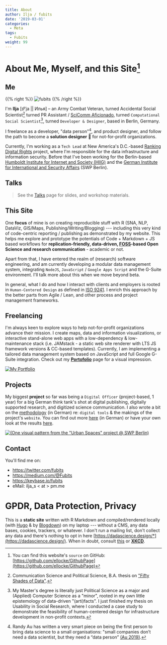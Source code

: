 ```yaml
---
title: About
author: Ilja / fubits
date: '2019-03-01'
categories:
  - Meta
tags:
  - Fubits
weight: 99
---
```


# About Me, Myself, and this Site[^0]

## Me

{{% right %}} ![fubits](/img/about/about_me.jpg "fubits") {{% /right %}}

I'm&nbsp;**Ilja**&nbsp;[ɪlʲˈja || Илья] – an Army Combat&nbsp;Veteran, turned Accidental Social Scientist[^1] turned PR Assistant / [SciComm Aficionado](https://medium.com/@Fubits/urbane-r%C3%A4ume-proteste-weltpolitik-21f05d512cc4), turned `Computational Social Scientist`[^2], turned `Developer & Designer`, based in Berlin, Germany.

I freelance as a developer, "data person"[^3], and product designer, and follow the path to become a **solution designer** :unicorn: for not-for-profit organizations.

Currently, I'm working as a `Tech Lead` at New America's D.C.-based <a href="https://rankingdigitalrights.org/" target="_blank">Ranking Digital Rights</a> project, where I'm responsible for the data infrastructure and information security. Before that I've been working for the Berlin-based <a href="https://www.hiig.de" target="_blank">Humboldt Institute for Internet and Society (HIIG)</a> and the <a href="https://www.swp-berlin.org/en/about-swp/" target="_blank">German Institute for International and Security Affairs</a> (SWP Berlin).

## Talks

> See the [Talks](/talks/) page for slides, and workshop materials.

## This Site

One **focus** of mine is on creating reproducible stuff with R (SNA, NLP, DataViz, GIS/Maps, Publishing/Writing/Blogging) --- including this very kind of code-centric reporting / publishing as demonstrated by my website. This helps me explore and prototype the potentials of Code + Markdown + JS based workflows for **replication-friendly, data-driven, <a href="https://en.wikipedia.org/wiki/Free_and_open-source_software" target="_blank">FOSS</a>-based Open Science and research communication** - academic or not.

Apart from that, I have entered the realm of (research) software engineering, and am currently developing a modular data management system, integrating `NodeJS`, `JavaScript` / `Google Apps Script` and the G-Suite environment. I'll talk more about this when we move beyond beta.

In general, what I do and how I interact with clients and employers is rooted in `Human-Centered Design` as defined in <a href="https://en.wikipedia.org/wiki/ISO_9241" target="_blank">ISO 9241</a>. I enrich this approach by the better parts from Agile / Lean, and other process and project management frameworks.

## Freelancing

I'm always keen to explore ways to help not-for-profit organizations advance their mission. I create maps, data and information visualizations, or interactive stand-alone web apps with a low-dependency & low-maintenance stack (i.e. JAMstack - a static web site renderer with LTS JS framework versions & CC-based templates). Currently, I am implementing a tailored data management system based on JavaScript and full Google G-Suite integration. Check out my [**Portofolio**](/portfolio) page for a visual impression.

<a href="/portfolio">![My Portfolio](/img/about/portfolio.jpg "My Portfolio")</a>

## Projects

My biggest **project** so far was being a `Digital Officer` (project-based, 1 year) for a big German think tank's shot at digital publishing, digitally supported research, and digitized science communication. I also wrote a bit on the [methodology](https://projekt.swp-berlin.org/urbaneraeume/kapitel/zur-methode/#aufbau-konzept-und-tools-der-webseite) (in German) re: `digital tools` & the makings of the project's `website`. You can find out more [here](https://medium.com/@Fubits/urbane-r%C3%A4ume-proteste-weltpolitik-21f05d512cc4) (in German) or have your own look at the results [here](https://projekt.swp-berlin.org/urbaneraeume/kapitel/blacklivesmatter/#chronologie-blacklivesmatter).

<a href="https://projekt.swp-berlin.org/urbaneraeume/">![(**One visual pattern from the "Urban Spaces" project @ SWP Berlin)**](/img/about/urban_spaces_cover.jpeg "One visual pattern from the 'Urban Spaces' project @ SWP Berlin")</a>

## Contact

You'll find me on:

+ <https://twitter.com/fubits>
+ <https://medium.com/@Fubits>
+ <https://keybase.io/fubits>
+ eMail: ilja_s < at > pm.me

# GPDR, Data Protection, Privacy

This is a **static site** written with R Markdown and compiled/rendered locally (with [Hugo](https://gohugo.io/) & by [Blogdown](https://github.com/rstudio/blogdown)) on my laptop --- without a CMS, any data bases, cookies, trackers, or whatever. I don't run a mailing list, don't collect any data and there's nothing to opt in here [https://dadascience.design/*](https://dadascience.design/). When in doubt, consult [this](https://discourse.gohugo.io/t/hugo-vs-the-general-data-protection-regulations-gdpr-in-eu-eea/11526) or [**XKCD**](https://www.explainxkcd.com/wiki/index.php/1998:_GDPR).

[^0]: You can find this website's `source` on GitHub: [https://github.com/ellocke/GithubPage](https://github.com/ellocke/GithubPage)
[^1]: Communication Science and Political Science, B.A. thesis on ["Fifty Shades of Data"](https://www.authorea.com/users/168476/articles/196592-fifty-shades-of-data-ba-thesis-eprint).
[^2]: My Master's degree is literally just Political Science as a major and (Applied) Computer Science as a "minor", rooted in my own little epistemology of data-driven "(arti)facts". I just finished my thesis on Usability in Social Research, where I conducted a case study to demonstrate the feasibility of human-centered design for infrastructure development in non-profit contexts.
[^3]: Randy Au has written a very smart piece on being the first person to bring data science to a small organisations: "small companies don’t need a data scientist, but they need a “data person” [(Au 2019)](https://towardsdatascience.com/succeeding-as-a-data-scientist-in-small-companies-startups-92f59e22bd8c?gi=fac5fd998179).
